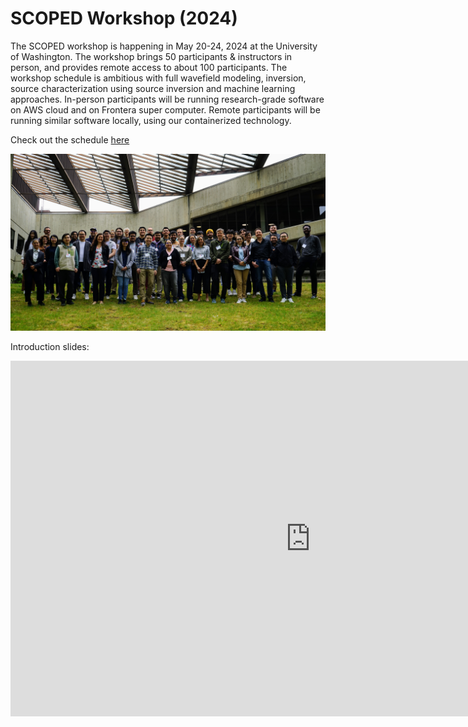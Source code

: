 # SCOPED Workshop (2024)

The SCOPED workshop is happening in May 20-24, 2024 at the University of Washington. The workshop brings 50 participants & instructors in person, and provides remote access to about 100 participants. The workshop schedule is ambitious with full wavefield modeling, inversion, source characterization using source inversion and machine learning approaches. In-person participants will be running research-grade software on AWS cloud and on Frontera super computer. Remote participants will be running similar software locally, using our containerized technology.


Check out the schedule [here](https://seisscoped.org/workshop-2024)


![2024 GROUP](../../img/scoped_group.JPG)

Introduction slides:
<iframe src="https://docs.google.com/presentation/d/e/2PACX-1vRdGd5F49At8RITKrLnSvHo9Ag9OR8OPfWu9P5ahGsxhU4DSqNfLt20MC43RpOrXWvnsVDenuEngOSu/embed?start=true&loop=false&delayms=3000" frameborder="0" width="960" height="569" allowfullscreen="true" mozallowfullscreen="true" webkitallowfullscreen="true"></iframe>
